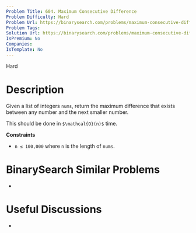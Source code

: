 ```yaml
---
Problem Title: 604. Maximum Consecutive Difference
Problem Difficulty: Hard
Problem Url: https://binarysearch.com/problems/maximum-consecutive-difference/
Problem Tags: 
Solution Url: https://binarysearch.com/problems/maximum-consecutive-difference/solutions/
IsPremium: No
Companies: 
IsTemplate: No
---
```


<span style="color: ;">Hard</span>

# Description

Given a list of integers `nums`, return the maximum difference that exists between any number and the next smaller number.

This should be done in `$\mathcal{O}(n)$` time.

**Constraints**
- `n ≤ 100,000` where `n` is the length of `nums`.

# BinarySearch Similar Problems

- []()

# Useful Discussions

- []()
